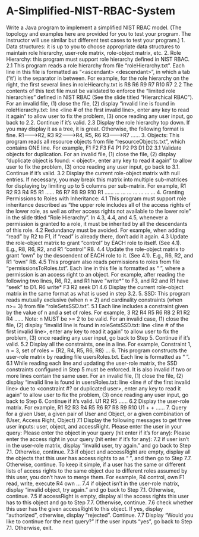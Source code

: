 # A-Simplified-NIST-RBAC-System
Write a Java program to implement a simplified NIST RBAC model. (The topology and examples here are provided for you to test your program. The instructor will use similar but different test cases to test your program.) 1. Data structures: it is up to you to choose appropriate data structures to maintain role hierarchy, user-role matrix, role-object matrix, etc. 2. Role Hierarchy: this program must support role hierarchy defined in NIST RBAC. 2.1 This program reads a role hierarchy from file “roleHierarchy.txt”. Each line in this file is formatted as “&lt;ascendant> &lt;descendant>”, in which a tab (‘\t’) is the separator in between. For example, for the role hierarchy on the right, the first several lines in roleHiearchy.txt is R8 R6 R9 R7 R10 R7
2.2 The contents of this text file must be validated to enforce the “limited role hierarchies” defined in NIST RBAC (See the slide titled “Hierarchical RBAC”). For an invalid file, (1) close the file, (2) display “invalid line is found in roleHierarchy.txt: line <line # of the first invalid line>, enter any key to read it again” to allow user to fix the problem, (3) once reading any user input, go back to 2.2. Continue if it’s valid.
2.3 Display the role hierarchy top down. If you may display it as a tree, it is great. Otherwise, the following format is fine.
R1--->R2, R3
R2--->R4, R5, R6
R3--->R7
……
3. Objects: This program reads all resource objects from file “resourceObjects.txt”, which contains ONE line. For example,
F1 F2 F3 F4 P1 P2 P3 D1 D2
3.1 Validate objects for duplication. For an invalid file, (1) close the file, (2) display “duplicate object is found: < object>, enter any key to read it again” to allow user to fix the problem, (3) once reading any user input, go back to 3.1. Continue if it’s valid.
3.2 Display the current role-object matrix with null entries. If necessary, you may break this matrix into multiple sub-matrices for displaying by limiting up to 5 columns per sub-matrix. For example,
R1 R2 R3 R4 R5
R1
……
R6 R7 R8 R9 R10
R1
……
… … … … … … …
4. Granting Permissions to Roles with Inheritance:
4.1 This program must support role inheritance described as “the upper role includes all of the access rights of the lower role, as well as other access rights not available to the lower role” in the slide titled “Role Hierarchy”. In 4.3, 4.4, and 4.5, whenever a permission is granted to a role, it must be inherited by all the descendants of this role.
4.2 Redundancy must be avoided. For example, when adding “read” by R2 to F1, if “read” is already there, don’t add it again.
4.3 Update the role-object matrix to grant “control” by EACH role to itself. (See 4.1). E.g., R8, R6, R2, and R1 “control” R8.
4.4 Update the role-object matrix to grant “own” by the descendent of EACH role to it. (See 4.1). E.g., R6, R2, and R1 “own” R8.
4.5 This program also reads permissions to roles from file “permissionsToRoles.txt”. Each line in this file is formatted as “<role> <access right> <object>”, where a permission is an access right to an object. For example, after reading the following two lines, R6, R2, and R1 have “write*” to F3, and R2 and R1 have “seek” to D1.
R6 write* F3
R2 seek D1
4.6 Display the current role-object matrix in the same format as what is used in step 3.2.
5. SSD: This program reads mutually exclusive (when n = 2) and cardinality constraints (when n>= 3) from file “roleSetsSSD.txt”.
5.1 Each line includes a constraint given by the value of n and a set of roles. For example,
3 R2 R4 R5 R6 R8
2 R1 R2 R4
……
Note: n MUST be >= 2 to be valid. For an invalid case, (1) close the file, (2) display “invalid line is found in roleSetsSSD.txt: line <line # of the first invalid line>, enter any key to read it again” to allow user to fix the problem, (3) once reading any user input, go back to Step 5. Continue if it’s valid.
5.2 Display all the constraints, one in a line. For example,
Constraint 1, n = 3, set of roles = {R2, R4, R5, R6, R8}
…
6. This program constructs the user-role matrix by reading file usersRoles.txt. Each line is formatted as “<user> <list of roles>”.
6.1 While reading each line and updating the user-role matrix, the SSD constraints configured in Step 5 must be enforced. It is also invalid if two or more lines contain the same user. For an invalid file, (1) close the file, (2) display “invalid line is found in usersRoles.txt: line <line # of the first invalid line> due to <constraint #? or duplicated user>, enter any key to read it again” to allow user to fix the problem, (3) once reading any user input, go back to Step 6. Continue if it’s valid.
U1 R2 R5
……
6.2 Display the user-role matrix. For example,
R1 R2 R3 R4 R5 R6 R7 R8 R9 R10
U1 + +
……
7. Query for a given User, a given pair of User and Object, or a given combination of (User, Access Right, Object)
7.1 Display the following messages to get three user inputs: user, object, and accessRight.
  Please enter the user in your query:
Please enter the object in your query (hit enter if it’s for any):
Please enter the access right in your query (hit enter if it’s for any):
7.2 if user isn’t in the user-role matrix, display “invalid user, try again.” and go back to Step 7.1. Otherwise, continue.
7.3 if object and accessRight are empty, display all the objects that this user has access rights to as “<object> <list of access rights to this object>”, and then go to Step 7.7. Otherwise, continue. To keep it simple, if a user has the same or different lists of access rights to the same object due to different roles assumed by this user, you don’t have to merge them. For example,
R4 control, own
F1 read, write, execute R4 own
…
7.4 if object isn’t in the user-role matrix, display “invalid object, try again.” and go back to Step 7.1. Otherwise, continue.
7.5 if accessRight is empty, display all the access rights this user has to this object and go to Step 7.7. Otherwise, continue.
7.6 check whether this user has the given accessRight to this object. If yes, display “authorized”, otherwise, display “rejected”. Continue.
7.7 Display “Would you like to continue for the next query?” If the user inputs “yes”, go back to Step 7.1. Otherwise, exit.

